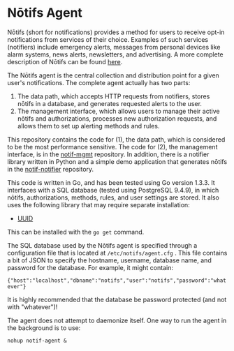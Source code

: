 # N&#x014d;tifs Agent

N&#x014d;tifs (short for notifications) provides a method for users to receive opt-in notifications from services of their choice. Examples of such services (notifiers) include emergency alerts, messages from personal devices like alarm systems, news alerts, newsletters, and advertising. A more complete description of N&#x014d;tifs can be found [here](https://altmode.org/notifs).

The N&#x014d;tifs agent is the central collection and distribution point for a given user's notifications. The complete agent actually has two parts:

1.  The data path, which accepts HTTP requests from notifiers, stores n&#x014d;tifs in a database, and generates requested alerts to the user.
2.  The management interface, which allows users to manage their active n&#x014d;tifs and authorizations, processes new authorization requests, and allows them to set up alerting methods and rules.

This repository contains the code for (1), the data path, which is considered to be the most performance sensitive. The code for (2), the management interface, is in the [notif-mgmt](https://github.com/jimfenton/notif-mgmt) repository. In addition, there is a notifier library written in Python and a simple demo application that generates n&#x014d;tifs in the [notif-notifier](https://github.com/jimfenton/notif-notifier) repository.

This code is written in Go, and has been tested using Go version 1.3.3. It interfaces with a SQL database (tested using PostgreSQL 9.4.9), in which n&#x014d;tifs, authorizations, methods, rules, and user settings are stored. It also uses the following library that may require separate installation:

* [UUID](https://github.com/pborman/uuid)

This can be installed with the `go get` command.

The SQL database used by the N&#x014d;tifs agent is specified through a configuration file that is located at `/etc/notifs/agent.cfg` . This file contains a bit of JSON to specify the hostname, username, database name, and password for the database. For example, it might contain:

`{"host":"localhost","dbname":"notifs","user":"notifs","password":"whatever"}`

It is highly recommended that the database be password protected (and not with "whatever")!

The agent does not attempt to daemonize itself. One way to run the agent in the background is to use:

`nohup notif-agent &`
